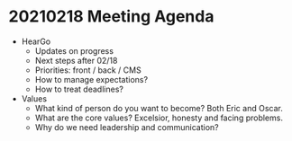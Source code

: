 # 20210218 Meeting Agenda

- HearGo
  - Updates on progress
  - Next steps after 02/18
  - Priorities: front / back / CMS
  - How to manage expectations?
  - How to treat deadlines?
- Values
  - What kind of person do you want to become? Both Eric and Oscar.
  - What are the core values? Excelsior, honesty and facing problems.
  - Why do we need leadership and communication?